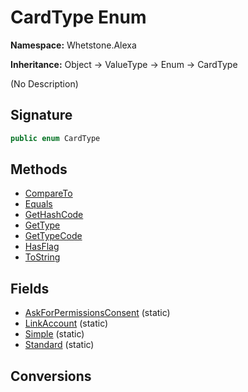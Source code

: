 # CardType Enum
**Namespace:** Whetstone.Alexa

**Inheritance:** Object → ValueType → Enum → CardType

(No Description)

## Signature
```csharp
public enum CardType
```
## Methods
- [CompareTo](CardType/CompareTo.md)
- [Equals](CardType/Equals.md)
- [GetHashCode](CardType/GetHashCode.md)
- [GetType](CardType/GetType.md)
- [GetTypeCode](CardType/GetTypeCode.md)
- [HasFlag](CardType/HasFlag.md)
- [ToString](CardType/ToString.md)
## Fields
- [AskForPermissionsConsent](CardType/AskForPermissionsConsent.md) (static)
- [LinkAccount](CardType/LinkAccount.md) (static)
- [Simple](CardType/Simple.md) (static)
- [Standard](CardType/Standard.md) (static)
## Conversions
